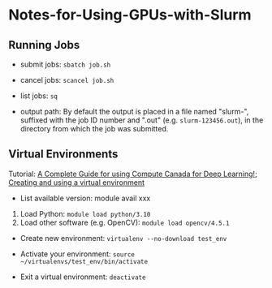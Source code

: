 # Notes-for-Using-GPUs-with-Slurm

## Running Jobs

* submit jobs: ```sbatch job.sh```

* cancel jobs: ```scancel job.sh```

* list jobs: ```sq```

* output path: By default the output is placed in a file named "slurm-", suffixed with the job ID number and ".out" (e.g. ```slurm-123456.out```), in the directory from which the job was submitted.

## Virtual Environments

Tutorial: [A Complete Guide for using Compute Canada for Deep Learning!](https://prashp.gitlab.io/post/compute-canada-tut/); [Creating and using a virtual environment](https://docs.alliancecan.ca/wiki/Python#Creating_and_using_a_virtual_environment)

* List available version: module avail xxx

1. Load Python: ```module load python/3.10```
2. Load other software (e.g. OpenCV): ```module load opencv/4.5.1```

* Create new environment: ```virtualenv --no-download test_env```

* Activate your environment: ```source ~/virtualenvs/test_env/bin/activate```

* Exit a virtual environment: ```deactivate```
